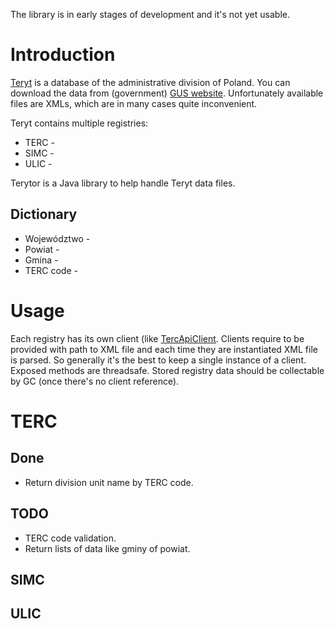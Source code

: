 The library is in early stages of development and it's not yet usable.

# Introduction

[Teryt](https://pl.wikipedia.org/wiki/TERYT) is a database of the administrative division of Poland. You can download the data from (government) [GUS website](http://eteryt.stat.gov.pl/eTeryt/rejestr_teryt/udostepnianie_danych/baza_teryt/uzytkownicy_indywidualni/pobieranie/pliki_pelne.aspx). Unfortunately available files are XMLs, which are in many cases quite inconvenient.

Teryt contains multiple registries:

 * TERC -
 * SIMC -
 * ULIC -

Terytor is a Java library to help handle Teryt data files.

## Dictionary

 * Województwo - 
 * Powiat -
 * Gmina - 
 * TERC code -

# Usage

Each registry has its own client (like [TercApiClient](https://github.com/warg-pl/terytor/blob/master/src/main/java/pl/warg/terytor/api/TercApiClient.java). Clients require to be provided with path to XML file and each time they are instantiated XML file is parsed. So generally it's the best to keep a single instance of a client. Exposed methods are threadsafe. Stored registry data should be collectable by GC (once there's no client reference).

# TERC

## Done

 * Return division unit name by TERC code.

## TODO

 * TERC code validation.
 * Return lists of data like gminy of powiat. 


## SIMC

## ULIC

